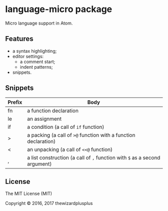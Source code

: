 # language-micro package

Micro language support in Atom.

## Features

* a syntax highlighting;
* editor settings:
	* a comment start;
	* indent patterns;
* snippets.

## Snippets

Prefix | Body
--- | ---
fn | a function declaration
le | an assignment
if | a condition (a call of `if` function)
> | a packing (a call of `>@` function with a function declaration)
< | an unpacking (a call of `<<@` function)
, | a list construction (a call of `,` function with `$` as a second argument)

## License

The MIT License (MIT)

Copyright &copy; 2016, 2017 thewizardplusplus
